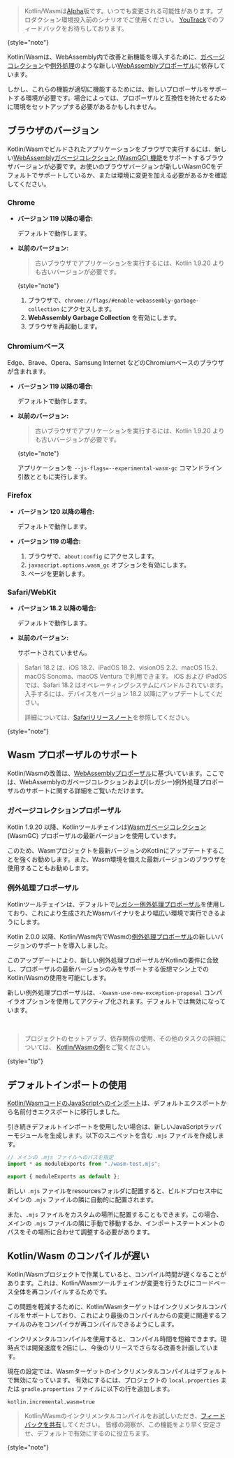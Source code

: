 [//]: # (title: トラブルシューティング)

> Kotlin/Wasmは[Alpha](components-stability.md)版です。いつでも変更される可能性があります。プロダクション環境投入前のシナリオでご使用ください。
> [YouTrack](https://youtrack.jetbrains.com/issue/KT-56492)でのフィードバックをお待ちしております。
>
{style="note"}

Kotlin/Wasmは、WebAssembly内で改善と新機能を導入するために、[ガベージコレクション](#garbage-collection-proposal)や[例外処理](#exception-handling-proposal)のような新しい[WebAssemblyプロポーザル](https://webassembly.org/roadmap/)に依存しています。

しかし、これらの機能が適切に機能するためには、新しいプロポーザルをサポートする環境が必要です。場合によっては、プロポーザルと互換性を持たせるために環境をセットアップする必要があるかもしれません。

## ブラウザのバージョン

Kotlin/Wasmでビルドされたアプリケーションをブラウザで実行するには、新しい[WebAssemblyガベージコレクション (WasmGC) 機能](https://github.com/WebAssembly/gc)をサポートするブラウザバージョンが必要です。お使いのブラウザバージョンが新しいWasmGCをデフォルトでサポートしているか、または環境に変更を加える必要があるかを確認してください。

### Chrome

*   **バージョン 119 以降の場合:**

    デフォルトで動作します。

*   **以前のバージョン:**

    > 古いブラウザでアプリケーションを実行するには、Kotlin 1.9.20 よりも古いバージョンが必要です。
    >
    {style="note"}

    1.  ブラウザで、`chrome://flags/#enable-webassembly-garbage-collection` にアクセスします。
    2.  **WebAssembly Garbage Collection** を有効にします。
    3.  ブラウザを再起動します。

### Chromiumベース

Edge、Brave、Opera、Samsung Internet などのChromiumベースのブラウザが含まれます。

*   **バージョン 119 以降の場合:**

    デフォルトで動作します。

*   **以前のバージョン:**

    > 古いブラウザでアプリケーションを実行するには、Kotlin 1.9.20 よりも古いバージョンが必要です。
    >
    {style="note"}

    アプリケーションを `--js-flags=--experimental-wasm-gc` コマンドライン引数とともに実行します。

### Firefox

*   **バージョン 120 以降の場合:**

    デフォルトで動作します。

*   **バージョン 119 の場合:**

    1.  ブラウザで、`about:config` にアクセスします。
    2.  `javascript.options.wasm_gc` オプションを有効にします。
    3.  ページを更新します。

### Safari/WebKit

*   **バージョン 18.2 以降の場合:**

    デフォルトで動作します。

*   **以前のバージョン:**

    サポートされていません。

> Safari 18.2 は、iOS 18.2、iPadOS 18.2、visionOS 2.2、macOS 15.2、macOS Sonoma、macOS Ventura で利用できます。
> iOS および iPadOS では、Safari 18.2 はオペレーティングシステムにバンドルされています。入手するには、デバイスをバージョン 18.2 以降にアップデートしてください。
>
> 詳細については、[Safariリリースノート](https://developer.apple.com/documentation/safari-release-notes/safari-18_2-release-notes#Overview)を参照してください。
>
{style="note"}

## Wasm プロポーザルのサポート

Kotlin/Wasmの改善は、[WebAssemblyプロポーザル](https://webassembly.org/roadmap/)に基づいています。ここでは、WebAssemblyのガベージコレクションおよび(レガシー)例外処理プロポーザルのサポートに関する詳細をご覧いただけます。

### ガベージコレクションプロポーザル

Kotlin 1.9.20 以降、Kotlinツールチェインは[Wasmガベージコレクション](https://github.com/WebAssembly/gc) (WasmGC) プロポーザルの最新バージョンを使用しています。

このため、Wasmプロジェクトを最新バージョンのKotlinにアップデートすることを強くお勧めします。また、Wasm環境を備えた最新バージョンのブラウザを使用することもお勧めします。

### 例外処理プロポーザル

Kotlinツールチェインは、デフォルトで[レガシー例外処理プロポーザル](https://github.com/WebAssembly/exception-handling/blob/master/proposals/exception-handling/legacy/Exceptions.md)を使用しており、これにより生成されたWasmバイナリをより幅広い環境で実行できるようにします。

Kotlin 2.0.0 以降、Kotlin/Wasm内でWasmの[例外処理プロポーザル](https://github.com/WebAssembly/exception-handling/blob/main/proposals/exception-handling/Exceptions.md)の新しいバージョンのサポートを導入しました。

このアップデートにより、新しい例外処理プロポーザルがKotlinの要件に合致し、プロポーザルの最新バージョンのみをサポートする仮想マシン上でのKotlin/Wasmの使用を可能にします。

新しい例外処理プロポーザルは、`-Xwasm-use-new-exception-proposal` コンパイラオプションを使用してアクティブ化されます。デフォルトでは無効になっています。

<p>&nbsp;</p>

> プロジェクトのセットアップ、依存関係の使用、その他のタスクの詳細については、
> [Kotlin/Wasmの例](https://github.com/Kotlin/kotlin-wasm-examples#readme)をご覧ください。
>
{style="tip"}

## デフォルトインポートの使用

[Kotlin/WasmコードのJavaScriptへのインポート](wasm-js-interop.md)は、デフォルトエクスポートから名前付きエクスポートに移行しました。

引き続きデフォルトインポートを使用したい場合は、新しいJavaScriptラッパーモジュールを生成します。以下のスニペットを含む `.mjs` ファイルを作成します。

```Javascript
// メインの .mjs ファイルへのパスを指定
import * as moduleExports from "./wasm-test.mjs";

export { moduleExports as default };
```

新しい `.mjs` ファイルをresourcesフォルダに配置すると、ビルドプロセス中にメインの `.mjs` ファイルの隣に自動的に配置されます。

また、`.mjs` ファイルをカスタムの場所に配置することもできます。この場合、メインの `.mjs` ファイルの隣に手動で移動するか、インポートステートメントのパスをその場所に合わせて調整する必要があります。

## Kotlin/Wasm のコンパイルが遅い

Kotlin/Wasmプロジェクトで作業していると、コンパイル時間が遅くなることがあります。これは、Kotlin/Wasmツールチェインが変更を行うたびにコードベース全体を再コンパイルするためです。

この問題を軽減するために、Kotlin/Wasmターゲットはインクリメンタルコンパイルをサポートしており、これにより最後のコンパイルからの変更に関連するファイルのみをコンパイラが再コンパイルできるようにします。

インクリメンタルコンパイルを使用すると、コンパイル時間を短縮できます。現時点では開発速度を2倍にし、今後のリリースでさらなる改善を計画しています。

現在の設定では、Wasmターゲットのインクリメンタルコンパイルはデフォルトで無効になっています。
有効にするには、プロジェクトの `local.properties` または `gradle.properties` ファイルに以下の行を追加します。

```text
kotlin.incremental.wasm=true
```

> Kotlin/Wasmのインクリメンタルコンパイルをお試しいただき、[フィードバックを共有](https://youtrack.jetbrains.com/issue/KT-72158/Kotlin-Wasm-incremental-compilation-feedback)してください。
> 皆様の洞察が、この機能をより早く安定させ、デフォルトで有効にするのに役立ちます。
>
{style="note"}